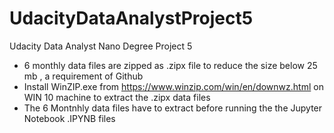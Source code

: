 # UdacityDataAnalystProject5
Udacity Data Analyst Nano Degree Project 5

* 6 monthly data files are zipped as .zipx file to reduce the size below 25 mb , a requirement of Github
* Install WinZIP.exe from https://www.winzip.com/win/en/downwz.html on WIN 10 machine to extract the .zipx data files
* The 6 Montnhly data files have to extract before running the the Jupyter Notebook .IPYNB files 
